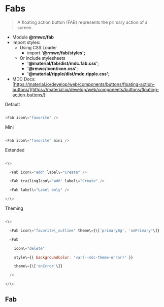 # Fabs

> A floating action button (FAB) represents the primary action of a screen.

- Module **@rmwc/fab**
- Import styles:
  - Using CSS Loader
    - import **'@rmwc/fab/styles';**
  - Or include stylesheets
    - **'@material/fab/dist/mdc.fab.css'**;
    - **'@rmwc/icon/icon.css'**;
    - **'@material/ripple/dist/mdc.ripple.css'**;
- MDC Docs: [https://material.io/develop/web/components/buttons/floating-action-buttons/](https://material.io/develop/web/components/buttons/floating-action-buttons/)

Default

```js

<Fab icon\="favorite" />


```

Mini

```js

<Fab icon\="favorite" mini />


```

Extended

```js

<\>

  <Fab icon\="add" label\="Create" />

  <Fab trailingIcon\="add" label\="Create" />

  <Fab label\="Label only" />

</\>


```

Theming

```js

<\>

  <Fab icon\="favorite\_outline" theme\={\['primaryBg', 'onPrimary'\]} />

  <Fab

    icon\="delete"

    style\={{ backgroundColor: 'var(--mdc-theme-error)' }}

    theme\={\['onError'\]}

  />

</\>


```

## Fab
